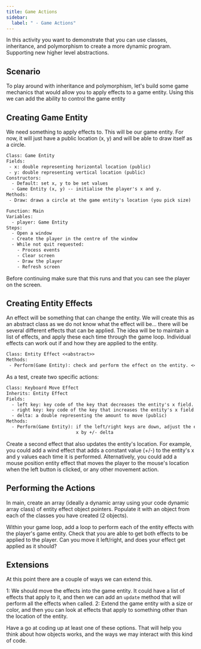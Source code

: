 ```yaml
---
title: Game Actions
sidebar:
  label: " - Game Actions"
---
```


In this activity you want to demonstrate that you can use classes, inheritance, and polymorphism to create a more dynamic program. Supporting new higher level abstractions.

## Scenario

To play around with inheritance and polymorphism, let's build some game mechanics that would allow you to apply effects to a game entity. Using this we can add the ability to control the game entity

## Creating Game Entity

We need something to apply effects to. This will be our game entity. For now, it will just have a public location (x, y) and will be able to draw itself as a circle.

```txt
Class: Game Entity
Fields:
 - x: double representing horizontal location (public)
 - y: double representing vertical location (public)
Constructors:
  - Default: set x, y to be set values
  - Game Entity (x, y) -- initialise the player's x and y.
Methods: 
 - Draw: draws a circle at the game entity's location (you pick size)
```

```txt
Function: Main
Variables:
  - player: Game Entity
Steps:
  - Open a window
  - Create the player in the centre of the window
  - While not quit requested:
    - Process events
    - Clear screen
    - Draw the player
    - Refresh screen
```

Before continuing make sure that this runs and that you can see the player on the screen.

## Creating Entity Effects

An effect will be something that can change the entity. We will create this as an abstract class as we do not know what the effect will be... there will be several different effects that can be applied. The idea will be to maintain a list of effects, and apply these each time through the game loop. Individual effects can work out if and how they are applied to the entity.

```txt
Class: Entity Effect <<abstract>>
Methods: 
 - Perform(Game Entity): check and perform the effect on the entity. <<abstract>>
```

As a test, create two specific actions:

```txt
Class: Keyboard Move Effect
Inherits: Entity Effect
Fields:
  - left key: key code of the key that decreases the entity's x field. (public)
  - right key: key code of the key that increases the entity's x field. (public)
  - delta: a double representing the amount to move (public)
Methods:
  - Perform(Game Entity): if the left/right keys are down, adjust the entity's
                          x by +/- delta
```

Create a second effect that also updates the entity's location. For example, you could add a wind effect that adds a constant value (+/-) to the entity's x and y values each time it is performed. Alternatively, you could add a mouse position entity effect that moves the player to the mouse's location when the left button is clicked, or any other movement action.

## Performing the Actions

In main, create an array (ideally a dynamic array using your code dynamic array class) of entity effect object pointers. Populate it with an object from each of the classes you have created (2 objects).

Within your game loop, add a loop to perform each of the entity effects with the player's game entity. Check that you are able to get both effects to be applied to the player. Can you move it left/right, and does your effect get applied as it should?

## Extensions

At this point there are a couple of ways we can extend this.

1: We should move the effects into the game entity. It could have a list of effects that apply to it, and then we can add an `update` method that will perform all the effects when called.
2: Extend the game entity with a size or color, and then you can look at effects that apply to something other than the location of the entity.

Have a go at coding up at least one of these options. That will help you think about how objects works, and the ways we may interact with this kind of code.
